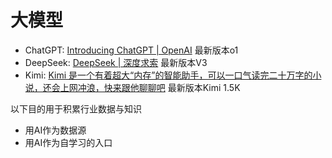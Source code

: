 # 大模型

* ChatGPT: [Introducing ChatGPT | OpenAI](https://openai.com/index/chatgpt/) 最新版本o1
* DeepSeek: [DeepSeek | 深度求索](https://www.deepseek.com/) 最新版本V3
* Kimi: [Kimi 是一个有着超大“内存”的智能助手，可以一口气读完二十万字的小说，还会上网冲浪，快来跟他聊聊吧](https://kimi.moonshot.cn/) 最新版本Kimi 1.5K

以下目的用于积累行业数据与知识
* 用AI作为数据源
* 用AI作为自学习的入口